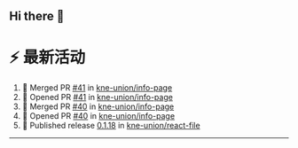 ## Hi there 👋

<!--

**Here are some ideas to get you started:**

🙋‍♀️ A short introduction - what is your organization all about?
🌈 Contribution guidelines - how can the community get involved?
👩‍💻 Useful resources - where can the community find your docs? Is there anything else the community should know?
🍿 Fun facts - what does your team eat for breakfast?
🧙 Remember, you can do mighty things with the power of [Markdown](https://docs.github.com/github/writing-on-github/getting-started-with-writing-and-formatting-on-github/basic-writing-and-formatting-syntax)
-->


# ⚡ 最新活动

<!--START_SECTION:activity-->
1. 🎉 Merged PR [#41](https://github.com/kne-union/info-page/pull/41) in [kne-union/info-page](https://github.com/kne-union/info-page)
2. 💪 Opened PR [#41](https://github.com/kne-union/info-page/pull/41) in [kne-union/info-page](https://github.com/kne-union/info-page)
3. 🎉 Merged PR [#40](https://github.com/kne-union/info-page/pull/40) in [kne-union/info-page](https://github.com/kne-union/info-page)
4. 💪 Opened PR [#40](https://github.com/kne-union/info-page/pull/40) in [kne-union/info-page](https://github.com/kne-union/info-page)
5. 🚀 Published release [0.1.18](https://github.com/kne-union/react-file/releases/tag/0.1.18) in [kne-union/react-file](https://github.com/kne-union/react-file)
<!--END_SECTION:activity-->

---
